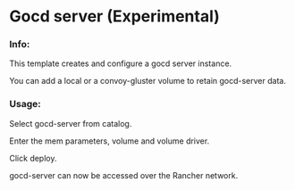 # Gocd server (Experimental)

### Info:

 This template creates and configure a gocd server instance.

 You can add a local or a convoy-gluster volume to retain gocd-server data. 
 
### Usage:

 Select gocd-server from catalog. 
 
 Enter the mem parameters, volume and volume driver.
 
 Click deploy.
 
 gocd-server can now be accessed over the Rancher network. 